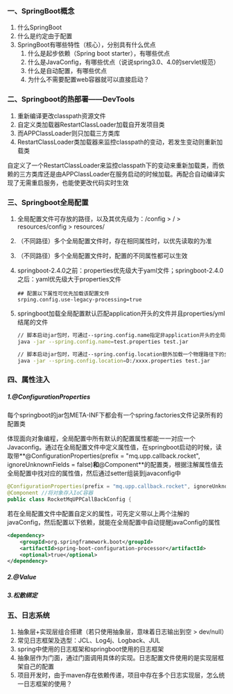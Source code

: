 ### 一、SpringBoot概念

1. 什么SpringBoot
2. 什么是约定由于配置
3. SpringBoot有哪些特性（核心），分别具有什么优点
   1. 什么是起步依赖（Spring boot starter），有哪些优点
   2. 什么是JavaConfig，有哪些优点（说说spring3.0、4.0的servlet规范）
   3. 什么是自动配置，有哪些优点
   4. 为什么不需要配置web容器就可以直接启动？

### 二、Springboot的热部署——DevTools

1. 重新编译更改classpath资源文件
2. 自定义类加载器RestartClassLoader加载自开发项目类
3. 而APPClassLoader则只加载三方类库
4. RestartClassLoader类加载器来监控classpath的变动，若发生变动则重新加载类

​	自定义了一个RestartClassLoader来监控classpath下的变动来重新加载类，而依赖的三方类库还是由APPClassLoader在服务启动的时候加载。再配合自动编译实现了无需重启服务，也能使更改代码实时生效

### 三、Springboot全局配置

1. 全局配置文件可存放的路径，以及其优先级为：/config  >  /  >  resources/config  >  resources/

2. （不同路径）多个全局配置文件时，存在相同属性时，以优先读取的为准

3. （不同路径）多个全局配置文件时，配置的不同属性都可以生效

4. springboot-2.4.0之前：properties优先级大于yaml文件；springboot-2.4.0之后：yaml优先级大于properties文件

   ```properties
   ## 配置以下属性可优先加载该配置文件
   srping.config.use-legacy-processing=true
   ```

   

5. springboot加载全局配置默认匹配application开头的文件并且properties/yml结尾的文件

   ```sh
   // 脚本启动jar包时，可通过--spring.config.name指定非application开头的全局配置文件
   java -jar --spring.config.name=test.properties test.jar
   
   // 脚本启动jar包时，可通过--spring.config.location额外加载一个物理路径下的全局配置，形成配置互补
   java -jar --spring.config.location=D:/xxxx.properties test.jar
   ```

   

### 四、属性注入

##### 1.@ConfigurationProperties

每个springboot的jar包META-INF下都会有一个spring.factories文件记录所有的配置类

体现面向对象编程，全局配置中所有默认的配置属性都能一一对应一个Javaconfig。通过在全局配置文件中定义属性值，在springboot启动的时候，读取带**@ConfigurationProperties(prefix = "mq.upp.callback.rocket", ignoreUnknownFields = false)**和**@Component**的配置类，根据注解属性值去全局配置中找对应的属性值，然后通过setter组装到javaconfig中

```java
@ConfigurationProperties(prefix = "mq.upp.callback.rocket", ignoreUnknownFields = false) // 通过setter批量注入属性
@Component //将对象存入IoC容器
public class RocketMqUPPCallBackConfig {
```

若在全局配置文件中配置自定义的属性，可先定义带以上两个注解的javaConfig，然后配置以下依赖，就能在全局配置中自动提醒javaConfig的属性

```xml
<dependency>
    <groupId>org.springframework.boot</groupId>
    <artifactId>spring-boot-configuration-processor</artifactId>
    <optional>true</optional>
</dependency>
```

##### 2.@Value

##### 3.松散绑定

### 五、日志系统

1. 抽象层+实现层组合搭建（若只使用抽象层，意味着日志输出到空 > dev/null）
2. 常见日志框架及选型：JCL、Log4j、Logback、JUL
3. spring中使用的日志框架和springboot使用的日志框架
4. 抽象层作为门面，通过门面调用具体的实现。日志配置文件使用的是实现层框架自己的配置
5. 项目开发时，由于maven存在依赖传递，项目中存在多个日志实现层，怎么统一日志框架的使用？
